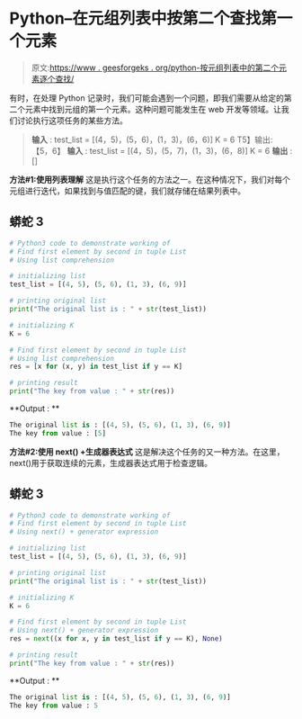 # Python–在元组列表中按第二个查找第一个元素

> 原文:[https://www . geesforgeks . org/python-按元组列表中的第二个元素逐个查找/](https://www.geeksforgeeks.org/python-find-first-element-by-second-in-tuple-list/)

有时，在处理 Python 记录时，我们可能会遇到一个问题，即我们需要从给定的第二个元素中找到元组的第一个元素。这种问题可能发生在 web 开发等领域。让我们讨论执行这项任务的某些方法。

> **输入** :
> test_list = [(4，5)，(5，6)，(1，3)，(6，6)]
> K = 6
> T5】输出:【5，6】
> **输入** :
> test_list = [(4，5)，(5，7)，(1，3)，(6，8)]
> K = 6
> **输出** : []

**方法#1:使用列表理解**
这是执行这个任务的方法之一。在这种情况下，我们对每个元组进行迭代，如果找到与值匹配的键，我们就存储在结果列表中。

## 蟒蛇 3

```py
# Python3 code to demonstrate working of
# Find first element by second in tuple List
# Using list comprehension

# initializing list
test_list = [(4, 5), (5, 6), (1, 3), (6, 9)]

# printing original list
print("The original list is : " + str(test_list))

# initializing K
K = 6

# Find first element by second in tuple List
# Using list comprehension
res = [x for (x, y) in test_list if y == K]

# printing result
print("The key from value : " + str(res))
```

**Output : **

```py
The original list is : [(4, 5), (5, 6), (1, 3), (6, 9)]
The key from value : [5]
```

**方法#2:使用 next() +生成器表达式**
这是解决这个任务的又一种方法。在这里，next()用于获取连续的元素，生成器表达式用于检查逻辑。

## 蟒蛇 3

```py
# Python3 code to demonstrate working of
# Find first element by second in tuple List
# Using next() + generator expression

# initializing list
test_list = [(4, 5), (5, 6), (1, 3), (6, 9)]

# printing original list
print("The original list is : " + str(test_list))

# initializing K
K = 6

# Find first element by second in tuple List
# Using next() + generator expression
res = next((x for x, y in test_list if y == K), None)

# printing result
print("The key from value : " + str(res))
```

**Output : **

```py
The original list is : [(4, 5), (5, 6), (1, 3), (6, 9)]
The key from value : 5
```